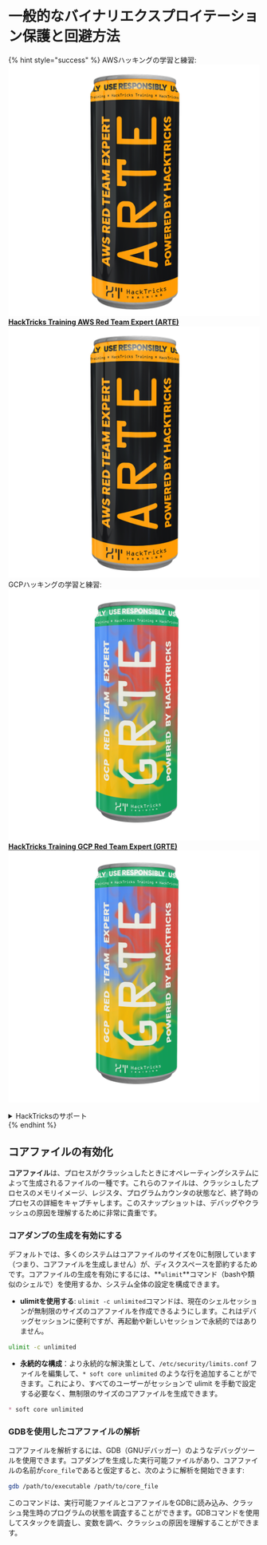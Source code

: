 # 一般的なバイナリエクスプロイテーション保護と回避方法

{% hint style="success" %}
AWSハッキングの学習と練習:<img src="/.gitbook/assets/arte.png" alt="" data-size="line">[**HackTricks Training AWS Red Team Expert (ARTE)**](https://training.hacktricks.xyz/courses/arte)<img src="/.gitbook/assets/arte.png" alt="" data-size="line">\
GCPハッキングの学習と練習: <img src="/.gitbook/assets/grte.png" alt="" data-size="line">[**HackTricks Training GCP Red Team Expert (GRTE)**<img src="/.gitbook/assets/grte.png" alt="" data-size="line">](https://training.hacktricks.xyz/courses/grte)

<details>

<summary>HackTricksのサポート</summary>

* [**サブスクリプションプラン**](https://github.com/sponsors/carlospolop)をチェックしてください！
* 💬 [**Discordグループ**](https://discord.gg/hRep4RUj7f)に参加するか、[**telegramグループ**](https://t.me/peass)に参加するか、**Twitter** 🐦 [**@hacktricks\_live**](https://twitter.com/hacktricks\_live)**をフォロー**してください。
* **ハッキングトリックを共有するために、** [**HackTricks**](https://github.com/carlospolop/hacktricks)と[**HackTricks Cloud**](https://github.com/carlospolop/hacktricks-cloud)のGitHubリポジトリにPRを提出してください。

</details>
{% endhint %}

## コアファイルの有効化

**コアファイル**は、プロセスがクラッシュしたときにオペレーティングシステムによって生成されるファイルの一種です。これらのファイルは、クラッシュしたプロセスのメモリイメージ、レジスタ、プログラムカウンタの状態など、終了時のプロセスの詳細をキャプチャします。このスナップショットは、デバッグやクラッシュの原因を理解するために非常に貴重です。

### **コアダンプの生成を有効にする**

デフォルトでは、多くのシステムはコアファイルのサイズを0に制限しています（つまり、コアファイルを生成しません）が、ディスクスペースを節約するためです。コアファイルの生成を有効にするには、**`ulimit`**コマンド（bashや類似のシェルで）を使用するか、システム全体の設定を構成できます。

* **ulimitを使用する**: `ulimit -c unlimited`コマンドは、現在のシェルセッションが無制限のサイズのコアファイルを作成できるようにします。これはデバッグセッションに便利ですが、再起動や新しいセッションで永続的ではありません。
```bash
ulimit -c unlimited
```
* **永続的な構成**：より永続的な解決策として、`/etc/security/limits.conf` ファイルを編集して、`* soft core unlimited` のような行を追加することができます。これにより、すべてのユーザーがセッションで ulimit を手動で設定する必要なく、無制限のサイズのコアファイルを生成できます。
```markdown
* soft core unlimited
```
### **GDBを使用したコアファイルの解析**

コアファイルを解析するには、GDB（GNUデバッガー）のようなデバッグツールを使用できます。コアダンプを生成した実行可能ファイルがあり、コアファイルの名前が`core_file`であると仮定すると、次のように解析を開始できます:
```bash
gdb /path/to/executable /path/to/core_file
```
このコマンドは、実行可能ファイルとコアファイルをGDBに読み込み、クラッシュ発生時のプログラムの状態を調査することができます。GDBコマンドを使用してスタックを調査し、変数を調べ、クラッシュの原因を理解することができます。
